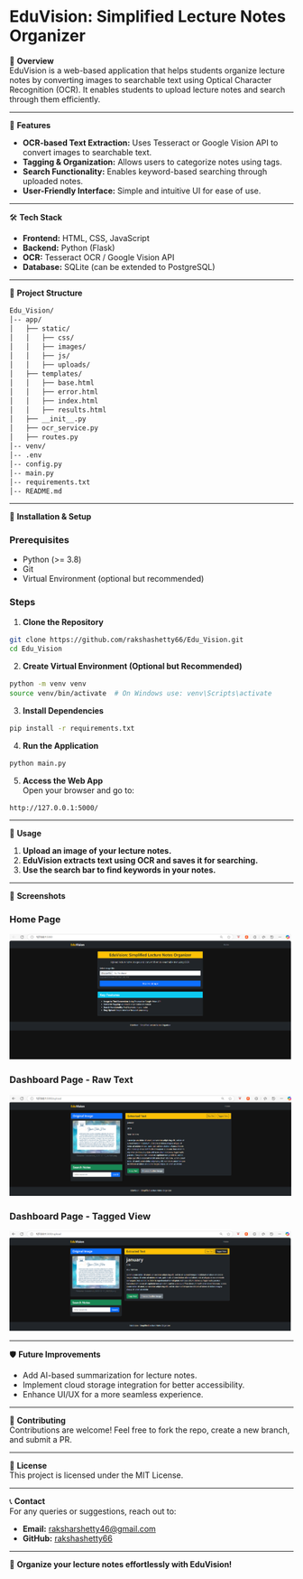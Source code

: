 # EduVision: Simplified Lecture Notes Organizer

📌 **Overview**  
EduVision is a web-based application that helps students organize lecture notes by converting images to searchable text using Optical Character Recognition (OCR). It enables students to upload lecture notes and search through them efficiently.

---

🚀 **Features**  
- **OCR-based Text Extraction:** Uses Tesseract or Google Vision API to convert images to searchable text.  
- **Tagging & Organization:** Allows users to categorize notes using tags.  
- **Search Functionality:** Enables keyword-based searching through uploaded notes.  
- **User-Friendly Interface:** Simple and intuitive UI for ease of use.  

---

🛠️ **Tech Stack**  
- **Frontend:** HTML, CSS, JavaScript  
- **Backend:** Python (Flask)  
- **OCR:** Tesseract OCR / Google Vision API  
- **Database:** SQLite (can be extended to PostgreSQL)  

---

📂 **Project Structure**  
```
Edu_Vision/
│-- app/
│   ├── static/
│   │   ├── css/
│   │   ├── images/
│   │   ├── js/
│   │   ├── uploads/
│   ├── templates/
│   │   ├── base.html
│   │   ├── error.html
│   │   ├── index.html
│   │   ├── results.html
│   ├── __init__.py
│   ├── ocr_service.py
│   ├── routes.py
│-- venv/
│-- .env
│-- config.py
│-- main.py
│-- requirements.txt
│-- README.md
```

---

🔧 **Installation & Setup**  
### **Prerequisites**  
- Python (>= 3.8)  
- Git  
- Virtual Environment (optional but recommended)  

### **Steps**  
1. **Clone the Repository**  
```sh
git clone https://github.com/rakshashetty66/Edu_Vision.git
cd Edu_Vision
```

2. **Create Virtual Environment (Optional but Recommended)**  
```sh
python -m venv venv
source venv/bin/activate  # On Windows use: venv\Scripts\activate
```

3. **Install Dependencies**  
```sh
pip install -r requirements.txt
```

4. **Run the Application**  
```sh
python main.py
```

5. **Access the Web App**  
Open your browser and go to:  
```
http://127.0.0.1:5000/
```

---

🎯 **Usage**  
1. **Upload an image of your lecture notes.**  
2. **EduVision extracts text using OCR and saves it for searching.**  
3. **Use the search bar to find keywords in your notes.**  

---

📸 **Screenshots**  
### Home Page  
<img src="app/static/images/home.png" alt="Home Page" width="500">

### Dashboard Page - Raw Text
<img src="app/static/images/dashboard_raw.png" alt="Home Page" width="500"> 

### Dashboard Page - Tagged View
<img src="app/static/images/dashboard_tagged.png" alt="Home Page" width="500">

---

🛡️ **Future Improvements**  
- Add AI-based summarization for lecture notes.  
- Implement cloud storage integration for better accessibility.  
- Enhance UI/UX for a more seamless experience.  

---

🤝 **Contributing**  
Contributions are welcome! Feel free to fork the repo, create a new branch, and submit a PR.  

---

📄 **License**  
This project is licensed under the MIT License.  

---

📞 **Contact**  
For any queries or suggestions, reach out to:  
- **Email:** raksharshetty46@gmail.com  
- **GitHub:** [rakshashetty66](https://github.com/rakshashetty66)  

---

🚀 **Organize your lecture notes effortlessly with EduVision!**  
